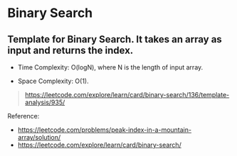 # Binary Search

## Template for Binary Search. It takes an array as input and returns the index.

- Time Complexity: O(log⁡N), where N is the length of input array.

- Space Complexity: O(1).

> https://leetcode.com/explore/learn/card/binary-search/136/template-analysis/935/

Reference:
- https://leetcode.com/problems/peak-index-in-a-mountain-array/solution/
- https://leetcode.com/explore/learn/card/binary-search/